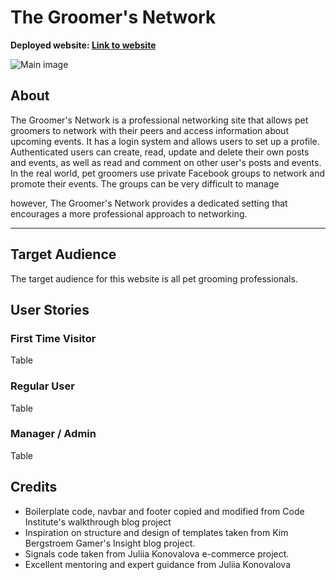 # The Groomer's Network

**Deployed website: [Link to website](https://.com)**

![Main image](documentation/readme_header.png)

## About

The Groomer's Network is a professional networking site that allows pet groomers to network with their peers and access information about upcoming events. It has a login system and allows users to set up a profile. Authenticated users can create, read, update and delete their own posts and events, as well as read and comment on other user's posts and events. 
In the real world, pet groomers use private Facebook groups to network and promote their events. The groups can be very difficult to manage 

however, The Groomer's Network provides a dedicated setting that encourages a more professional approach to networking.

---



## Target Audience

The target audience for this website is all pet grooming professionals.

## User Stories

### First Time Visitor

Table

### Regular User

Table

### Manager / Admin

Table

## Credits
- Boilerplate code, navbar and footer copied and modified from Code Institute's walkthrough blog project
- Inspiration on structure and design of templates taken from Kim Bergstroem Gamer's Insight blog project.
- Signals code taken from Juliia Konovalova e-commerce project.
- Excellent mentoring and expert guidance from Juliia Konovalova






 

